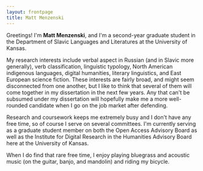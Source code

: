 ```yaml
---
layout: frontpage
title: Matt Menzenski
---
```


Greetings! I'm **Matt Menzenski**, and I'm a second-year graduate student in the Department of Slavic Languages and Literatures at the University of Kansas.

My research interests include verbal aspect in Russian (and in Slavic more generally), verb classification, linguistic typology, North American indigenous languages, digital humanities, literary linguistics, and East European science fiction. These interests are fairly broad, and might seem disconnected from one another, but I like to think that several of them will come together in my dissertation in the next few years. Any that can't be subsumed under my dissertation will hopefully make me a more well-rounded candidate when I go on the job market after defending.

Research and coursework keeps me extremely busy and I don't have any free time, so of course I serve on several committees. I'm currently serving as a graduate student member on both the Open Access Advisory Board as well as the Institute for Digital Research in the Humanities Advisory Board here at the University of Kansas.

When I do find that rare free time, I enjoy playing bluegrass and acoustic music (on the guitar, banjo, and mandolin) and riding my bicycle.
